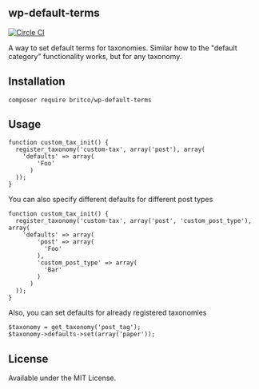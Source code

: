 ## wp-default-terms

[![Circle CI](https://circleci.com/gh/britco/wp-default-terms.svg?style=svg)](https://circleci.com/gh/britco/wp-default-terms)

A way to set default terms for taxonomies. Similar how to the "default
category" functionality works, but for any taxonomy.

## Installation

`composer require britco/wp-default-terms`

## Usage

````
function custom_tax_init() {
  register_taxonomy('custom-tax', array('post'), array(
    'defaults' => array(
        'Foo'
      )
  ));
}
````

You can also specify different defaults for different post types

````
function custom_tax_init() {
  register_taxonomy('custom-tax', array('post', 'custom_post_type'), array(
    'defaults' => array(
        'post' => array(
          'Foo'
        ),
        'custom_post_type' => array(
          'Bar'
        )
      )
  ));
}
````

Also, you can set defaults for already registered taxonomies

```
$taxonomy = get_taxonomy('post_tag');
$taxonomy->defaults->set(array('paper'));
```

## License
Available under the MIT License.
